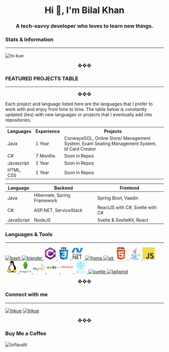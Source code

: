 
<h1 align="center">Hi 👋, I'm Bilal Khan</h1>
<h3 align="center">A tech-savvy developer who loves to learn new things.</h3>


### Stats & Information
---
<p><img align="center" src="https://github-readme-stats.vercel.app/api/top-langs?username=hi-kue&show_icons=true&locale=en&layout=compact" alt="hi-kue" style="background: transparent;/></p>

<p>&nbsp;<img align="center" src="https://github-readme-stats.vercel.app/api?username=hi-kue&show_icons=true&locale=en" alt="hi-kue" style="background: transparent;" /></p>


<p style="text-align: center;">❖❖❖</p>


### FEATURED PROJECTS TABLE
---
<p style="text-align: center;">❖❖❖</p>
Each project and language listed here are the languages that I prefer to work with and enjoy from time to time. The table below is constantly updated (lies) with new languages or projects that I eventually add into repositories.

<table style="margin-left: auto; margin-right: auto;">
  <tr>
    <th>Languages</th>
    <th>Experience</th>
    <th>Projects</th>
  </tr>
  <tr>
    <td>Java</td>
    <td>1 Year</td>
    <td>ConwaysGOL, Online Store/ Management System, Exam Seating Management System, Id Card Creator</td>
  </tr>
  <tr>
    <td>C#</td>
    <td>7 Months</td>
    <td>Soon in Repos </td>
  </tr>
  <tr>
    <td>Javascript</td>
    <td>1 Year</td>
    <td>Soon in Repos</td>
  </tr>
  <tr>
    <td>HTML, CSS</td>
    <td>1 Year</td>
    <td>Soon in Repos</td>
  </tr>
</table>


<table style="margin-left: auto; margin-right: auto;">
  <thead>
      <th style="text-align: center;">Language</th>
      <th style="text-align: center;">Backend</th>
      <th style="text-align: center;">Frontend</th>
  </thead>
  <tbody>
      <tr>
        <td>Java</td>
        <td>Hibernate, Spring Framework</td>
        <td>Spring Boot, Vaadin</td>
      </tr>
      <tr>
        <td>C#</td>
        <td>ASP.NET, ServiceStack</td>
        <td>ReactJS with C#, Svelte with C#</td>
      </tr>
      <tr>
        <td>JavaScript</td>
        <td>NodeJS</td>
        <td>Svelte & SvelteKit, React</td>
      </tr>
  </tbody>
</table>



### Languages & Tools
---

<p align="left"> <a href="https://www.gnu.org/software/bash/" target="_blank" rel="noreferrer"> <img src="https://www.vectorlogo.zone/logos/gnu_bash/gnu_bash-icon.svg" alt="bash" width="40" height="40"/> </a> <a href="https://www.blender.org/" target="_blank" rel="noreferrer"> <img src="https://download.blender.org/branding/community/blender_community_badge_white.svg" alt="blender" width="40" height="40"/> </a> <a href="https://www.w3schools.com/cs/" target="_blank" rel="noreferrer"> <img src="https://raw.githubusercontent.com/devicons/devicon/master/icons/csharp/csharp-original.svg" alt="csharp" width="40" height="40"/> </a> <a href="https://www.w3schools.com/css/" target="_blank" rel="noreferrer"> <img src="https://raw.githubusercontent.com/devicons/devicon/master/icons/css3/css3-original-wordmark.svg" alt="css3" width="40" height="40"/> </a> <a href="https://dotnet.microsoft.com/" target="_blank" rel="noreferrer"> <img src="https://raw.githubusercontent.com/devicons/devicon/master/icons/dot-net/dot-net-original-wordmark.svg" alt="dotnet" width="40" height="40"/> </a> <a href="https://www.figma.com/" target="_blank" rel="noreferrer"> <img src="https://www.vectorlogo.zone/logos/figma/figma-icon.svg" alt="figma" width="40" height="40"/> </a> <a href="https://git-scm.com/" target="_blank" rel="noreferrer"> <img src="https://www.vectorlogo.zone/logos/git-scm/git-scm-icon.svg" alt="git" width="40" height="40"/> </a> <a href="https://www.w3.org/html/" target="_blank" rel="noreferrer"> <img src="https://raw.githubusercontent.com/devicons/devicon/master/icons/html5/html5-original-wordmark.svg" alt="html5" width="40" height="40"/> </a> <a href="https://www.java.com" target="_blank" rel="noreferrer"> <img src="https://raw.githubusercontent.com/devicons/devicon/master/icons/java/java-original.svg" alt="java" width="40" height="40"/> </a> <a href="https://developer.mozilla.org/en-US/docs/Web/JavaScript" target="_blank" rel="noreferrer"> <img src="https://raw.githubusercontent.com/devicons/devicon/master/icons/javascript/javascript-original.svg" alt="javascript" width="40" height="40"/> </a> <a href="https://www.linux.org/" target="_blank" rel="noreferrer"> <img src="https://raw.githubusercontent.com/devicons/devicon/master/icons/linux/linux-original.svg" alt="linux" width="40" height="40"/> </a> <a href="https://www.mongodb.com/" target="_blank" rel="noreferrer"> <img src="https://raw.githubusercontent.com/devicons/devicon/master/icons/mongodb/mongodb-original-wordmark.svg" alt="mongodb" width="40" height="40"/> </a> <a href="https://www.mysql.com/" target="_blank" rel="noreferrer"> <img src="https://raw.githubusercontent.com/devicons/devicon/master/icons/mysql/mysql-original-wordmark.svg" alt="mysql" width="40" height="40"/> </a> <a href="https://nodejs.org" target="_blank" rel="noreferrer"> <img src="https://raw.githubusercontent.com/devicons/devicon/master/icons/nodejs/nodejs-original-wordmark.svg" alt="nodejs" width="40" height="40"/> </a> <a href="https://www.oracle.com/" target="_blank" rel="noreferrer"> <img src="https://raw.githubusercontent.com/devicons/devicon/master/icons/oracle/oracle-original.svg" alt="oracle" width="40" height="40"/> </a> <a href="https://reactjs.org/" target="_blank" rel="noreferrer"> <img src="https://raw.githubusercontent.com/devicons/devicon/master/icons/react/react-original-wordmark.svg" alt="react" width="40" height="40"/> </a> <a href="https://svelte.dev" target="_blank" rel="noreferrer"> <img src="https://upload.wikimedia.org/wikipedia/commons/1/1b/Svelte_Logo.svg" alt="svelte" width="40" height="40"/> </a> <a href="https://tailwindcss.com/" target="_blank" rel="noreferrer"> <img src="https://www.vectorlogo.zone/logos/tailwindcss/tailwindcss-icon.svg" alt="tailwind" width="40" height="40"/> </a> </p>

<p style="text-align: center;">❖❖❖</p>

### Connect with me
---

<p align="left">
<a href="https://linkedin.com/in/hikue" target="blank"><img align="center" src="https://raw.githubusercontent.com/rahuldkjain/github-profile-readme-generator/master/src/images/icons/Social/linked-in-alt.svg" alt="hikue" height="30" width="40" /></a>
<a href="https://dribbble.com/hikue" target="blank"><img align="center" src="https://raw.githubusercontent.com/rahuldkjain/github-profile-readme-generator/master/src/images/icons/Social/dribbble.svg" alt="hikue" height="30" width="40" /></a>
</p>

<p style="text-align: center;">❖❖❖</p>


### Buy Me a Coffee
<p><a href="https://www.buymeacoffee.com/lofiaudit"> <img align="left" src="https://cdn.buymeacoffee.com/buttons/v2/default-yellow.png" height="50" width="210" alt="lofiaudit" /></a></p><br><br>

<!-- LINKS AND REFERENCES --->

